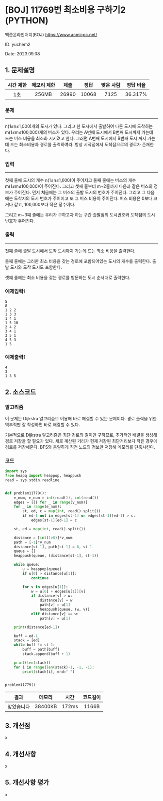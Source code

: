 # [BOJ] 11769번 최소비용 구하기2 (PYTHON)
백준온라인저지(BOJ) https://www.acmicpc.net/

ID: yuchem2

Date: 2023.09.08
## 1. 문제설명
| 시간 제한 | 메모리 제한 | 제출  | 정답 | 맞은 사람 | 정답 비율 |
| :---: | :---: | :---: | :---: | :---: | :---: |
|   1초  | 256MB | 26990 | 10068 | 7125 | 36.317% |

### 문제
---
n(1≤n≤1,000)개의 도시가 있다. 그리고 한 도시에서 출발하여 다른 도시에 도착하는 m(1≤m≤100,000)개의 버스가 있다. 우리는 A번째 도시에서 B번째 도시까지 가는데 드는 버스 비용을 최소화 시키려고 한다. 그러면 A번째 도시에서 B번째 도시 까지 가는데 드는 최소비용과 경로를 출력하여라. 항상 시작점에서 도착점으로의 경로가 존재한다.

### 입력
---
첫째 줄에 도시의 개수 n(1≤n≤1,000)이 주어지고 둘째 줄에는 버스의 개수 m(1≤m≤100,000)이 주어진다. 그리고 셋째 줄부터 m+2줄까지 다음과 같은 버스의 정보가 주어진다. 먼저 처음에는 그 버스의 출발 도시의 번호가 주어진다. 그리고 그 다음에는 도착지의 도시 번호가 주어지고 또 그 버스 비용이 주어진다. 버스 비용은 0보다 크거나 같고, 100,000보다 작은 정수이다.

그리고 m+3째 줄에는 우리가 구하고자 하는 구간 출발점의 도시번호와 도착점의 도시번호가 주어진다.

### 출력
---
첫째 줄에 출발 도시에서 도착 도시까지 가는데 드는 최소 비용을 출력한다.

둘째 줄에는 그러한 최소 비용을 갖는 경로에 포함되어있는 도시의 개수를 출력한다. 출발 도시와 도착 도시도 포함한다.

셋째 줄에는 최소 비용을 갖는 경로를 방문하는 도시 순서대로 출력한다.

### 예제입력1
```
5
8
1 2 2
1 3 3
1 4 1
1 5 10
2 4 2
3 4 1
3 5 1
4 5 3
1 5
```
### 예제출력1
```
4
3
1 3 5
```
## 2. 소스코드

### 알고리즘
이 문제는 Dijkstra 알고리즘으 이용해 바로 해결할 수 있는 문제이다. 경로 출력을 위한 역추적만 잘 작성하면 바로 해결할 수 있다.  

기본적으로 Dijkstra 알고리즘은 최단 경로의 길이만 구하므로, 추가적인 배열을 생성해 경로 저장을 할 필요가 있다. 새로 계산된 거리가 현재 저장된 최단거리보다 작은 경우에 경로를 저장해준다. 
BFS와 동일하게 직전 노드의 정보만 저장해 메모리를 단축시킨다. 

### 코드
```Python
import sys
from heapq import heappop, heappush
read = sys.stdin.readline


def problem11779():
    v_num, e_num = int(read()), int(read())
    edges = [{} for _ in range(v_num)]
    for _ in range(e_num):
        st, ed, c = map(int, read().split())
        if ed-1 not in edges[st-1] or edges[st-1][ed-1] > c:
            edges[st-1][ed-1] = c

    st, ed = map(int, read().split())

    distance = [int(1e8)]*v_num
    path = [-1]*v_num
    distance[st-1], path[st-1] = 0, st-1
    queue = []
    heappush(queue, (distance[st-1], st-1))

    while queue:
        u = heappop(queue)
        if u[0] > distance[u[1]]:
            continue

        for v in edges[u[1]]:
            w = u[0] + edges[u[1]][v]
            if distance[v] > w:
                distance[v] = w
                path[v] = u[1]
                heappush(queue, (w, v))
            elif distance[v] == w:
                path[v] = u[1]

    print(distance[ed-1])

    buff = ed-1
    stack = [ed]
    while buff != st-1:
        buff = path[buff]
        stack.append(buff + 1)

    print(len(stack))
    for i in range(len(stack)-1, -1, -1):
        print(stack[i], end=" ")


problem11779()

```
| 결과 | 메모리 | 시간 | 코드길이 |
|:---:|:-----: | :---: | :----: |
| 맞았습니다 | 38400KB | 172ms | 1166B |

## 3. 개선점
x
## 4. 개선사항
x
## 5. 개선사항 평가
x
